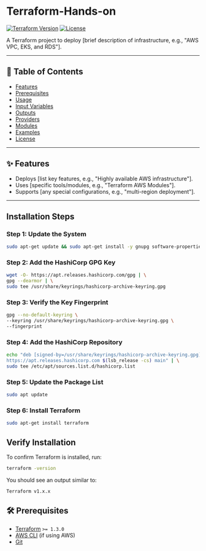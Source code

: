# Terraform-Hands-on

[![Terraform Version](https://img.shields.io/badge/terraform-%3E%3D1.3.0-blue.svg)](https://www.terraform.io/)
[![License](https://img.shields.io/badge/License-MIT-green.svg)](LICENSE)

A Terraform project to deploy [brief description of infrastructure, e.g., "AWS VPC, EKS, and RDS"].

---

## 📌 Table of Contents
- [Features](#features)
- [Prerequisites](#prerequisites)
- [Usage](#usage)
- [Input Variables](#input-variables)
- [Outputs](#outputs)
- [Providers](#providers)
- [Modules](#modules)
- [Examples](#examples)
- [License](#license)

---

## ✨ Features
- Deploys [list key features, e.g., "Highly available AWS infrastructure"].
- Uses [specific tools/modules, e.g., "Terraform AWS Modules"].
- Supports [any special configurations, e.g., "multi-region deployment"].

---
## Installation Steps

### Step 1: Update the System
```bash
sudo apt-get update && sudo apt-get install -y gnupg software-properties-common
```

### Step 2: Add the HashiCorp GPG Key
```bash
wget -O- https://apt.releases.hashicorp.com/gpg | \
gpg --dearmor | \
sudo tee /usr/share/keyrings/hashicorp-archive-keyring.gpg
```

### Step 3: Verify the Key Fingerprint
```bash
gpg --no-default-keyring \
--keyring /usr/share/keyrings/hashicorp-archive-keyring.gpg \
--fingerprint
```

### Step 4: Add the HashiCorp Repository
```bash
echo "deb [signed-by=/usr/share/keyrings/hashicorp-archive-keyring.gpg] \
https://apt.releases.hashicorp.com $(lsb_release -cs) main" | \
sudo tee /etc/apt/sources.list.d/hashicorp.list
```

### Step 5: Update the Package List
```bash
sudo apt update
```

### Step 6: Install Terraform
```bash
sudo apt-get install terraform
```

## Verify Installation
To confirm Terraform is installed, run:
```bash
terraform -version
```
You should see an output similar to:
```
Terraform v1.x.x
```

## 🛠 Prerequisites
- [Terraform](https://www.terraform.io/downloads.html) `>= 1.3.0`
- [AWS CLI](https://aws.amazon.com/cli/) (if using AWS)
- [Git](https://git-scm.com/downloads)

